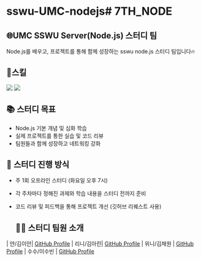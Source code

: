 # sswu-UMC-nodejs# 7TH_NODE

## 🌐UMC SSWU Server(Node.js) 스터디 팀

Node.js를 배우고, 프로젝트를 통해 함께 성장하는 sswu node.js 스터디 팀입니다🔥


## 🌟스킬
<img src="https://img.shields.io/badge/Node.js-339933?style=flat-square&logo=Node.js&logoColor=white"/> <img src="https://img.shields.io/badge/MySQL-4479A1?style=flat-square&logo=MySQL&logoColor=white"/>

## 📚 스터디 목표

- Node.js 기본 개념 및 심화 학습
- 실제 프로젝트를 통한 실습 및 코드 리뷰
- 팀원들과 함께 성장하고 네트워킹 강화

## 🚀 스터디 진행 방식

- 주 1회 오프라인 스터디 (화요일 오후 7시)
- 각 주차마다 정해진 과제와 학습 내용을 스터디 전까지 준비
- 코드 리뷰 및 피드백을 통해 프로젝트 개선 (깃허브 리퀘스트 사용)


  ## 👨‍💻 스터디 팀원 소개
  
| 얀/김이안| [GitHub Profile](https://github.com/2anizirong) 
| 리니/김아린| [GitHub Profile](https://github.com/alynn520) 
| 위니/김채원 | [GitHub Profile](https://github.com/username) 
| 수수/이수빈  | [GitHub Profile](https://github.com/soobin0910) 
